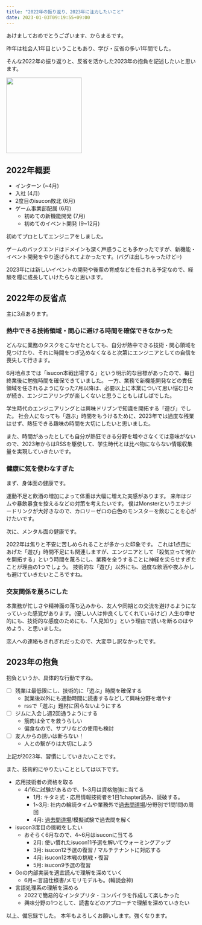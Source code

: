 ```yaml
---
title: "2022年の振り返り、2023年に注力したいこと"
date: 2023-01-03T09:19:55+09:00
---
```


あけましておめでとうございます、からまるです。

昨年は社会人1年目ということもあり、学び・反省の多い1年間でした。

そんな2022年の振り返りと、反省を活かした2023年の抱負を記述したいと思います。

<!--more-->

<img src="https://user-images.githubusercontent.com/38310693/210359921-24711ac1-4977-41d9-8e69-9c0e41eb6e7f.PNG" width="200">


## 2022年概要

- インターン (~4月)
- 入社 (4月)
- 2度目のisucon敗北 (6月)
- ゲーム事業部配属 (6月)
  - 初めての新機能開発 (7月)
  - 初めてのイベント開発 (9~12月)


初めてプロとしてエンジニアをしました。

ゲームのバックエンドはドメインも深く戸惑うことも多かったですが、新機能・イベント開発をやり遂げられてよかったです。(バグは出しちゃったけど💦)

2023年には新しいイベントの開発や後輩の育成などを任される予定なので、経験を糧に成長していけたらなと思います。


## 2022年の反省点

主に3点あります。


### 熱中できる技術領域・関心に避ける時間を確保できなかった

どんなに業務のタスクをこなせたとしても、自分が熱中できる技術・関心領域を見つけたり、それに時間をつぎ込めなくなると次第にエンジニアとしての自信を喪失して行きます。

6月地点までは「isucon本戦出場する」という明示的な目標があったので、毎日終業後に勉強時間を確保できていました。 一方、業務で新機能開発などの責任領域を任されるようになった7月以降は、必要以上に本業について思い悩む日々が続き、エンジニアリングが楽しくないと思うこともしばしばでした。


学生時代のエンジニアリングとは興味ドリブンで知識を開拓する「遊び」でした。 社会人になっても「遊ぶ」時間をもうけるために、2023年では過度な残業はせず、熱狂できる趣味の時間を大切にしたいと思いました。

また、時間があったとしても自分が熱狂できる分野を増やさなくては意味がないので、2023年からはRSSを駆使して、学生時代とは比べ物にならない情報収集量を実現していきたいです。

### 健康に気を使わなすぎた

まず、身体面の健康です。

運動不足と飲酒の増加によって体重は大幅に増えた実感があります。
来年はジムや暴飲暴食を控えるなどの対策を考えたいです。
僕はMonsterというエナジードリンクが大好きなので、カロリーゼロの白色のモンスターを飲むことを心がけたいです。

次に、メンタル面の健康です。

2022年は焦りと不安に苦しめられることが多かった印象です。 これは1点目にあげた「遊び」時間不足にも関連しますが、エンジニアとして「殺気立って何かを開拓する」という時間を蔑ろにし、業務を全うすることに神経を尖らせすぎたことが理由の1つでしょう。
技術的な「遊び」以外にも、過度な飲酒や夜ふかしも避けていきたいところですね。


### 交友関係を蔑ろにした

本業務が忙しさや精神面の落ち込みから、友人や同期との交流を避けるようになっていった感覚があります。(優しい人は仲良くしてくれているけど)
人生の幸せ的にも、技術的な感度のためにも、「人見知り」という理由で誘いを断るのはやめよう、と思いました。

恋人への連絡もきれぎれだったので、大変申し訳なかったです。




## 2023年の抱負

抱負というか、具体的な行動ですね。


- [ ] 残業は最低限にし、技術的に「遊ぶ」時間を確保する
  - 就業後以外にも通勤時間に読書するなどして興味分野を増やす
  - rssで「遊ぶ」題材に困らないようにする
- [ ] ジムに入会し週2回通うようにする
  - 筋肉は全てを救うらしい
  - 偏食なので、サプリなどの使用も検討
- [ ] 友人からの誘いは断らない！
  - 人との繋がりは大切にしよう


上記が2023年、習慣にしていきたいことです。

また、技術的にやりたいこととしては以下です。

- 応用技術者の資格を取る
  - 4/16に試験があるので、1~3月は資格勉強に当てる
    - 1月: キタミ式・応用情報技術者を1日1chapter読み、読破する。
    - 1~3月: 社内の輪読タイムや業務外で[過去問道場](https://www.ap-siken.com/apkakomon.php)/分野別で1問1問の周回
    - 4月: [過去問道場](https://www.ap-siken.com/apkakomon.php)/模擬試験で過去問を解く
- isucon3度目の挑戦をしたい
  - おそらく6月なので、4~6月はisuconに当てる
    - 2月: 使い慣れたisucon11予選を解いてウォーミングアップ
    - 3月: isucon12予選の復習 / マルチテナントに対応する
    - 4月: isucon12本戦の挑戦・復習
    - 5月: isucon9予選の復習
- Goの内部実装を適宜読んで理解を深めていく
  - 6月~:言語仕様書/メモリモデルも。(輪読会神)
- 言語処理系の理解を深める
  - 2022で簡易的なインタプリタ・コンパイラを作成して楽しかった
  - 興味分野の1つとして、読書などのアプローチで理解を深めていきたい


以上、備忘録でした。
本年もよろしくお願いします。強くなります。
